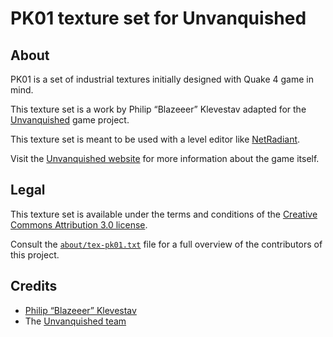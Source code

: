 PK01 texture set for Unvanquished
=================================


About
-----

PK01 is a set of industrial textures initially designed with Quake 4 game in mind.

This texture set is a work by Philip “Blazeeer” Klevestav adapted for the [Unvanquished](https://unvanquished.net) game project.

This texture set is meant to be used with a level editor like [NetRadiant](https://netradiant.gitlab.io/).

Visit the [Unvanquished website](https://unvanquished.net/) for more information about the game itself.


Legal
-----

This texture set is available under the terms and conditions of the [Creative Commons Attribution 3.0 license](https://creativecommons.org/licenses/by/3.0/).

Consult the [`about/tex-pk01.txt`](about/tex-pk01.txt) file for a full overview of the contributors of this project.


Credits
-------

- [Philip “Blazeeer” Klevestav](http://www.philipk.net/)
- The [Unvanquished team](https://unvanquished.net/about/)
